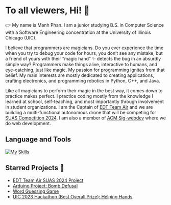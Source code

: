 # To all viewers, Hi! 👋

👉 My name is Manh Phan. I am a junior studying B.S. in Computer Science with a Software Engineering concentration at the University of Illinois Chicago (UIC). 

I believe that programmers are magicians. Do you ever experience the time when you try to debug your code for hours, you don’t see any mistake, but a friend of yours with their “magic hand” ✨ detects the bug in an absurdly simple way? Programmers make things alive, interactive to humans, and eye-catching, just like magic. My passion for programming ignites from that belief. My main interests are mostly dedicated to creating applications, crafting electronics, and programming robotics in Python, C++, and Java.

Like all magicians to perform their magic in the best way, it comes down to practice makes perfect. I practice coding mostly from the knowledge I learned at school, self-teaching, and most importantly through involvement in student organizations. I am the Captain of [EDT Team Air](https://chicagoedt.org/) and we are building a multi-functional autonomous drone that will be competing for [SUAS Competition 2024](https://suas-competition.org/). I am also a member of [ACM Sig-webdev](https://acm-uic.github.io/) where we do web development.

## Language and Tools
[![My Skills](https://skillicons.dev/icons?i=py,cpp,c,react,java,js,git,github,linux,raspberrypi&theme=light)](https://skillicons.dev)

## Starred Projects 🌟

- [EDT Team Air SUAS 2024 Project](https://github.com/chicagoedt/team-air-suas-2024)
- [Arduino Project: Bomb Defusal](https://github.com/Mightymanh/CS362_bomb)
- [Word Guessing Game](https://github.com/Mightymanh/CS342-server-client-game)
- [UIC 2023 Hackathon (Best Overall Prize): Helping Hands](https://github.com/AdrianUIC/SparkHacksUIC)

<!--
**Mightymanh/Mightymanh** is a ✨ _special_ ✨ repository because its `README.md` (this file) appears on your GitHub profile.

Here are some ideas to get you started:

- 🔭 I’m currently working on ...
- 🌱 I’m currently learning ...
- 👯 I’m looking to collaborate on ...
- 🤔 I’m looking for help with ...
- 💬 Ask me about ...
- 📫 How to reach me: ...
- 😄 Pronouns: ...
- ⚡ Fun fact: ...
-->
